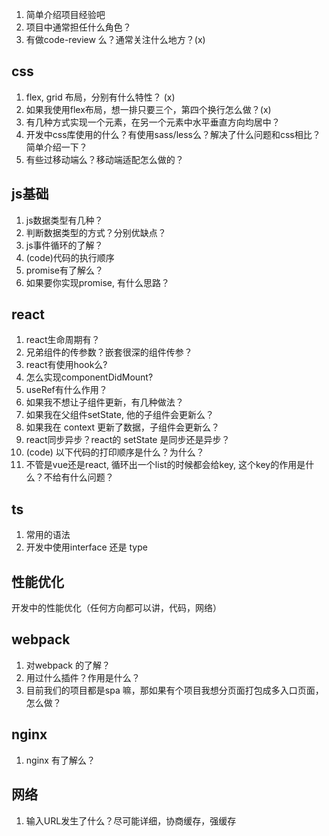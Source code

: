 1. 简单介绍项目经验吧
2. 项目中通常担任什么角色？
3. 有做code-review 么？通常关注什么地方？(x)

## css
1. flex, grid 布局，分别有什么特性？ (x)
2. 如果我使用flex布局，想一排只要三个，第四个换行怎么做？(x)
3. 有几种方式实现一个元素，在另一个元素中水平垂直方向均居中？
4. 开发中css库使用的什么？有使用sass/less么？解决了什么问题和css相比？简单介绍一下？
5. 有些过移动端么？移动端适配怎么做的？

## js基础
1. js数据类型有几种？
2. 判断数据类型的方式？分别优缺点？
3. js事件循环的了解？
4. (code)代码的执行顺序
5. promise有了解么？
6. 如果要你实现promise, 有什么思路？


## react
1. react生命周期有？
2. 兄弟组件的传参数？嵌套很深的组件传参？
3. react有使用hook么?
4. 怎么实现componentDidMount?
5. useRef有什么作用？
6. 如果我不想让子组件更新，有几种做法？
7. 如果我在父组件setState, 他的子组件会更新么？
8. 如果我在  context 更新了数据，子组件会更新么？
9.  react同步异步？react的 setState 是同步还是异步？
10. (code) 以下代码的打印顺序是什么？为什么？
11. 不管是vue还是react, 循环出一个list的时候都会给key, 这个key的作用是什么？不给有什么问题？

## ts
1. 常用的语法
2. 开发中使用interface 还是 type


## 性能优化
开发中的性能优化（任何方向都可以讲，代码，网络）

## webpack
1. 对webpack 的了解？
2. 用过什么插件？作用是什么？
3. 目前我们的项目都是spa 嘛，那如果有个项目我想分页面打包成多入口页面，怎么做？

## nginx
1. nginx 有了解么？


## 网络
1. 输入URL发生了什么？尽可能详细，协商缓存，强缓存


